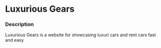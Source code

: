 <h1>Luxurious Gears</h1>
<h3>Description</h3>
Luxurious Gears is a website for showcasing luxuri cars and rent cars fast and easy
